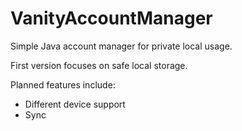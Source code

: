 # VanityAccountManager
Simple Java account manager for private local usage.

First version focuses on safe local storage.

Planned features include:

- Different device support
- Sync
